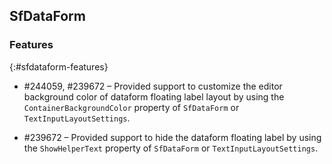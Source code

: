 ## SfDataForm

### Features
{:#sfdataform-features}

* \#244059, \#239672 – Provided support to customize the editor background color of dataform floating label layout by using the `ContainerBackgroundColor` property of `SfDataForm` or `TextInputLayoutSettings`.

* \#239672 – Provided support to hide the dataform floating label by using the `ShowHelperText` property of `SfDataForm` or `TextInputLayoutSettings`.


